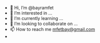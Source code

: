- 👋 Hi, I’m @bayramfet
- 👀 I’m interested in ...
- 🌱 I’m currently learning ...
- 💞️ I’m looking to collaborate on ...
- 📫 How to reach me mfetbay@gmail.com
- 

<!---
bayramfet/bayramfet is a ✨ special ✨ repository because its `README.md` (this file) appears on your GitHub profile.
You can click the Preview link to take a look at your changes.
--->
